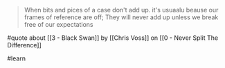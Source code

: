 > When bits and pices of a case don't add up. it's usuaalu beause our frames of reference are off;
> They will never add up unless we break free of our expectations

#quote about [[3 - Black Swan]] by [[Chris Voss]] on [[0 - Never Split The Difference]]

#learn